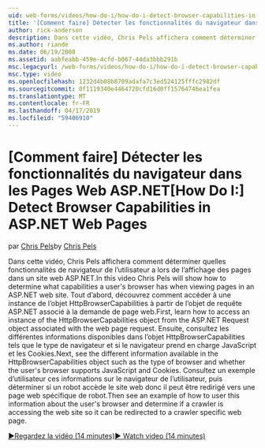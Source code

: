 ```yaml
---
uid: web-forms/videos/how-do-i/how-do-i-detect-browser-capabilities-in-aspnet-web-pages
title: '[Comment faire] Détecter les fonctionnalités du navigateur dans les Pages Web ASP.NET | Microsoft Docs'
author: rick-anderson
description: Dans cette vidéo, Chris Pels affichera comment déterminer quelles fonctionnalités de navigateur de l’utilisateur a lors de l’affichage des pages dans un site web ASP.NET. Tout d’abord, découvrez comment compte...
ms.author: riande
ms.date: 06/19/2008
ms.assetid: aabfeabb-459e-4cfd-b067-44da3bbb291b
msc.legacyurl: /web-forms/videos/how-do-i/how-do-i-detect-browser-capabilities-in-aspnet-web-pages
msc.type: video
ms.openlocfilehash: 1232d4b08b8709adafa7c3ed524125fffc2982df
ms.sourcegitcommit: 0f1119340e4464720cfd16d0ff15764746ea1fea
ms.translationtype: MT
ms.contentlocale: fr-FR
ms.lasthandoff: 04/17/2019
ms.locfileid: "59406910"
---
```

# <a name="how-do-i-detect-browser-capabilities-in-aspnet-web-pages"></a><span data-ttu-id="5f1ea-104">[Comment faire] Détecter les fonctionnalités du navigateur dans les Pages Web ASP.NET</span><span class="sxs-lookup"><span data-stu-id="5f1ea-104">[How Do I:] Detect Browser Capabilities in ASP.NET Web Pages</span></span>

<span data-ttu-id="5f1ea-105">par [Chris Pels](https://twitter.com/chrispels)</span><span class="sxs-lookup"><span data-stu-id="5f1ea-105">by [Chris Pels](https://twitter.com/chrispels)</span></span>

<span data-ttu-id="5f1ea-106">Dans cette vidéo, Chris Pels affichera comment déterminer quelles fonctionnalités de navigateur de l’utilisateur a lors de l’affichage des pages dans un site web ASP.NET.</span><span class="sxs-lookup"><span data-stu-id="5f1ea-106">In this video Chris Pels will show how to determine what capabilities a user's browser has when viewing pages in an ASP.NET web site.</span></span> <span data-ttu-id="5f1ea-107">Tout d’abord, découvrez comment accéder à une instance de l’objet HttpBrowserCapabilities à partir de l’objet de requête ASP.NET associé à la demande de page web.</span><span class="sxs-lookup"><span data-stu-id="5f1ea-107">First, learn how to access an instance of the HttpBrowserCapabilities object from the ASP.NET Request object associated with the web page request.</span></span> <span data-ttu-id="5f1ea-108">Ensuite, consultez les différentes informations disponibles dans l’objet HttpBrowserCapabilities tels que le type de navigateur et si le navigateur prend en charge JavaScript et les Cookies.</span><span class="sxs-lookup"><span data-stu-id="5f1ea-108">Next, see the different information available in the HttpBrowserCapabilities object such as the type of browser and whether the user's browser supports JavaScript and Cookies.</span></span> <span data-ttu-id="5f1ea-109">Consultez un exemple d’utilisateur ces informations sur le navigateur de l’utilisateur, puis déterminer si un robot accède le site web donc il peut être redirigé vers une page web spécifique de robot.</span><span class="sxs-lookup"><span data-stu-id="5f1ea-109">Then see an example of how to user this information about the user's browser and determine if a crawler is accessing the web site so it can be redirected to a crawler specific web page.</span></span>

[<span data-ttu-id="5f1ea-110">&#9654;Regardez la vidéo (14 minutes)</span><span class="sxs-lookup"><span data-stu-id="5f1ea-110">&#9654; Watch video (14 minutes)</span></span>](https://channel9.msdn.com/Blogs/ASP-NET-Site-Videos/how-do-i-detect-browser-capabilities-in-aspnet-web-pages)
